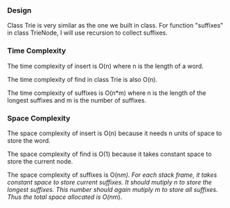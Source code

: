 ### Design

Class Trie is very similar as the one we built in class. For function "suffixes" in class TrieNode, I will use recursion to collect suffixes.

### Time Complexity

The time complexity of insert is O(n) where n is the length of a word. 

The time complexity of find in class Trie is also O(n). 

The time complexity of suffixes is O(n*m) where n is the length of the longest suffixes and m is the number of suffixes. 

### Space Complexity

The space complexity of insert is O(n) because it needs n units of space to store the word. 

The space complexity of find is O(1) because it takes constant space to store the current node.

The space complexity of suffixes is O(n*m). For each stack frame, it takes constant space to store current suffixes. It should mutiply n to store the longest suffixes. This number should again mutiply m to store all suffixes. Thus the total space allocated is O(n*m).

